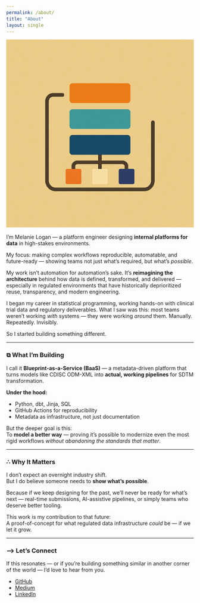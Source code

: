 ```yaml
---
permalink: /about/
title: "About"
layout: single
---
```


<img src="/assets/images/blocks.png" alt="blocks" class="center-image" />


I’m Melanie Logan — a platform engineer designing **internal platforms for data** in high-stakes environments.  

My focus: making complex workflows reproducible, automatable, and future-ready — showing teams not just what’s required, but what’s *possible*.

My work isn’t automation for automation’s sake. It’s **reimagining the architecture** behind how data is defined, transformed, and delivered — especially in regulated environments that have historically deprioritized reuse, transparency, and modern engineering.

I began my career in statistical programming, working hands-on with clinical trial data and regulatory deliverables. What I saw was this: most teams weren’t working *with* systems — they were working *around* them. Manually. Repeatedly. Invisibly.

So I started building something different.

---

### ⧉ What I’m Building

I call it **Blueprint-as-a-Service (BaaS)** — a metadata-driven platform that turns models like CDISC ODM-XML into **actual, working pipelines** for SDTM transformation.

**Under the hood:**  
- Python, dbt, Jinja, SQL  
- GitHub Actions for reproducibility  
- Metadata as infrastructure, not just documentation

But the deeper goal is this:  
To **model a better way** — proving it’s possible to modernize even the most rigid workflows *without abandoning the standards that matter*.

---

### ∴ Why It Matters

I don’t expect an overnight industry shift.  
But I do believe someone needs to **show what’s possible**.

Because if we keep designing for the past, we’ll never be ready for what’s next — real-time submissions, AI-assistive pipelines, or simply teams who deserve better tooling.

This work is my contribution to that future:  
A proof-of-concept for what regulated data infrastructure *could* be — if we let it grow.

---

### ⟶ Let’s Connect

If this resonates — or if you’re building something similar in another corner of the world — I’d love to hear from you.

- [GitHub](https://github.com/mlogan914)  
- [Medium](https://medium.com/@mlogan914)  
- [LinkedIn](https://www.linkedin.com/in/melanie-logan/)


